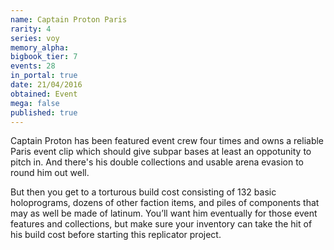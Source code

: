 ```yaml
---
name: Captain Proton Paris
rarity: 4
series: voy
memory_alpha:
bigbook_tier: 7
events: 28
in_portal: true
date: 21/04/2016
obtained: Event
mega: false
published: true
---
```


Captain Proton has been featured event crew four times and owns a reliable Paris event clip which should give subpar bases at least an oppotunity to pitch in. And there's his double collections and usable arena evasion to round him out well.

But then you get to a torturous build cost consisting of 132 basic holoprograms, dozens of other faction items, and piles of components that may as well be made of latinum. You’ll want him eventually for those event features and collections, but make sure your inventory can take the hit of his build cost before starting this replicator project.
